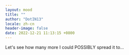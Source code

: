 ```yaml
---
layout: mood
title: ""
author: "DotIN13"
locale: zh-cn
header-image: false
date: 2022-12-21 11:13:15 +0800
---
```


Let's see how many more I could POSSIBLY spread it to...
